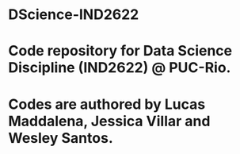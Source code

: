# DScience-IND2622
# Code repository for Data Science Discipline (IND2622) @ PUC-Rio.
# Codes are authored by Lucas Maddalena, Jessica Villar and Wesley Santos.
